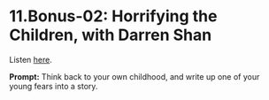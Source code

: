 # 11.Bonus-02: Horrifying the Children, with Darren Shan 

Listen [here](http://www.writingexcuses.com/2016/10/31/11-bonus-02-horrifying-the-children-with-darren-shan/). 

**Prompt:** Think back to your own childhood, and write up one of your young fears into a story.
